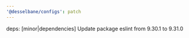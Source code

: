 ```yaml
---
'@desselbane/configs': patch
---
```


deps: [minor|dependencies] Update package eslint from 9.30.1 to 9.31.0
